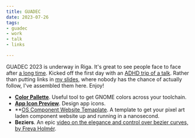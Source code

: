 ```yaml
---
title: GUADEC
date: 2023-07-26
tags:
- guadec
- work
- talk
- links

---
```

GUADEC 2023 is underway in Riga. It's great to see people face to face after [a long time](https://vimeo.com/412021025). Kicked off the first day with an [ADHD trip of a talk](https://www.youtube.com/live/dVVyokoQl2k?feature=share). Rather than putting links in [my slides](https://jimmac.pages.gitlab.gnome.org/riga-2023-jack-of-all-trades/#1), where nobody has the chance of actually follow, I've assembled them here. Enjoy!


* **[Color Pallette](https://flathub.org/apps/org.gnome.design.Palette)**. Useful tool to get GNOME colors across your toolchain.
* **[App Icon Preview](https://flathub.org/apps/org.gnome.design.AppIconPreview)**. Design app icons.
* **[OS Component Website Temaplate](https://github.com/jimmac/os-component-website). A template to get your pixel art laden component website up and running in a nanosecond.
* **Beziers**. An epic [video on the elegance and control over bezier curves, by Freya Holmér](https://www.youtube.com/watch?v=aVwxzDHniEw).
